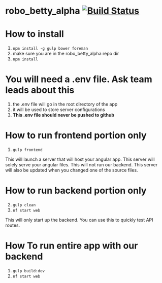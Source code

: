 # robo_betty_alpha [![Build Status](https://travis-ci.org/bluejay112/robo_betty_alpha.svg?branch=master)](https://travis-ci.org/bluejay112/robo_betty_alpha)


# How to install
1. `npm install -g gulp bower foreman`
2. make sure you are in the robo_betty_alpha repo dir
3. `npm install`


# You will need a .env file. Ask team leads about this
1. the .env file will go in the root directory of the app
2. it will be used to store server configurations
3. __This .env file should never be pushed to github__

# How to run frontend portion only
1. `gulp frontend`

This will launch a server that will host your angular app.
This server will solely serve your angular files. This will not run our backend.
This server will also be updated when you changed one of the source files.

# How to run backend portion only
2. `gulp clean`
1. `nf start web`

This will only start up the backend. You can use this to quickly test API
routes.

# How To run entire app with our backend
1. `gulp build:dev`
2. `nf start web`
